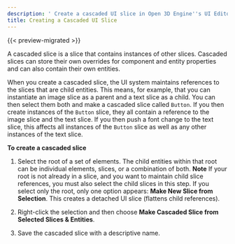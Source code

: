 ```yaml
---
description: ' Create a cascaded UI slice in Open 3D Engine''s UI Editor . '
title: Creating a Cascaded UI Slice
---
```


{{< preview-migrated >}}

A cascaded slice is a slice that contains instances of other slices\. Cascaded slices can store their own overrides for component and entity properties and can also contain their own entities\.

When you create a cascaded slice, the UI system maintains references to the slices that are child entities\. This means, for example, that you can instantiate an image slice as a parent and a text slice as a child\. You can then select them both and make a cascaded slice called `Button`\. If you then create instances of the `Button` slice, they all contain a reference to the image slice and the text slice\. If you then push a font change to the text slice, this affects all instances of the `Button` slice as well as any other instances of the text slice\.

**To create a cascaded slice**

1. Select the root of a set of elements\. The child entities within that root can be individual elements, slices, or a combination of both\.
**Note**
If your root is not already in a slice, and you want to maintain child slice references, you must also select the child slices in this step\. If you select only the root, only one option appears: **Make New Slice from Selection**\. This creates a detached UI slice \(flattens child references\)\.

1. Right\-click the selection and then choose **Make Cascaded Slice from Selected Slices & Entities**\.

1. Save the cascaded slice with a descriptive name\.
